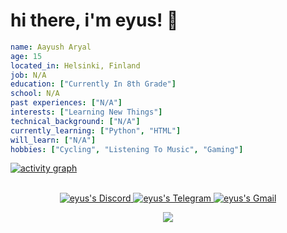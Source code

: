 # hi there, i'm eyus! 👋

```yaml
name: Aayush Aryal
age: 15
located_in: Helsinki, Finland
job: N/A
education: ["Currently In 8th Grade"]
school: N/A
past experiences: ["N/A"]
interests: ["Learning New Things"]
technical_background: ["N/A"]
currently_learning: ["Python", "HTML"]
will_learn: ["N/A"]
hobbies: ["Cycling", "Listening To Music", "Gaming"]
```

[![activity graph](https://github-readme-activity-graph.vercel.app/graph?username=eyus00&theme=github-dark-dimmed&custom_title=eyus%20activity%20graph&hide_border=true)](https://github.com/ashutosh00710/github-readme-activity-graph)

<p align="center">
<br/>
<a href="https://discord.com/users/652309996381405184">
  <img alt="eyus's Discord" src="https://img.shields.io/badge/Discord-%235865F2.svg?style=for-the-badge&logo=discord&logoColor=white" />
</a>
<a href="https://t.me/eyus00">
  <img alt="eyus's Telegram"  src="https://img.shields.io/badge/Telegram-2CA5E0?style=for-the-badge&logo=telegram&logoColor=white)" />
</a>
</a>
<a href="mailto:eyus00@duck.com">
  <img alt="eyus's Gmail"  src="https://img.shields.io/badge/Gmail-D14836?style=for-the-badge&logo=gmail&logoColor=white)" />
</a>
<br>
</p>

<p align="center">
  <img src="https://capsule-render.vercel.app/api?type=waving&height=60&color=BLACK&section=footer&reversal=true"/>
</p>


<!--
thanks to @guilyx for the inspiration!
-->
